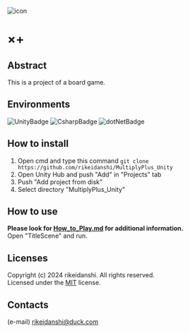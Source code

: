 ![icon](https://github.com/rikeidanshi/MultiplyPlus_Unity/blob/master/Pictures/MultiplyPlus_icon.png)
# ×+  
## Abstract  
This is a project of a board game.
## Environments  
![UnityBadge](https://img.shields.io/badge/Unity-2022-%23FFFFFF?logo=unity)
![CsharpBadge](https://img.shields.io/badge/C%23-9.0-%23512BD4?logo=csharp)
![dotNetBadge](https://img.shields.io/badge/.NET_Mono-6.13.0-%23512BD4?logo=dotnet)
## How to install  
1. Open cmd and type this command `git clone https://github.com/rikeidanshi/MultiplyPlus_Unity`
2. Open Unity Hub and push "Add" in "Projects" tab
3. Push "Add project from disk"
4. Select directory "MultiplyPlus_Unity"
## How to use  
**Please look for [How_to_Play.md](https://github.com/rikeidanshi/MultiplyPlus_Unity/blob/master/How_to_Play.md) for additional information.**    
Open "TitleScene" and run.  
## Licenses  
Copyright (c) 2024 rikeidanshi. All rights reserved.  
Licensed under the [MIT](https://github.com/rikeidanshi/MultiplyPlus_Unity/blob/master/LICENSE) license.  
## Contacts  
(e-mail) rikeidanshi@duck.com
